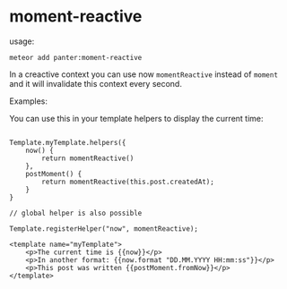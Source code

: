 # moment-reactive

usage:

`meteor add panter:moment-reactive`

In a creactive context you can use now `momentReactive` instead of `moment` and it will invalidate this context every second.

Examples:

You can use this in your template helpers to display the current time:

````

Template.myTemplate.helpers({
	now() {
		return momentReactive()
	},
	postMoment() {
		return momentReactive(this.post.createdAt);
	}
}

// global helper is also possible

Template.registerHelper("now", momentReactive);

<template name="myTemplate">
	<p>The current time is {{now}}</p>
	<p>In another format: {{now.format "DD.MM.YYYY HH:mm:ss"}}</p>
	<p>This post was written {{postMoment.fromNow}}</p>
</template>

````

